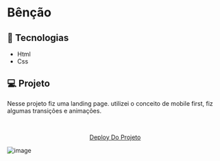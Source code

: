 #  Bênção

## 🚀 Tecnologias
- Html
- Css
## 💻 Projeto
<p> Nesse projeto fiz uma landing page. utilizei o conceito de mobile first, fiz algumas transições e animações. </p>
<br>

<p align="center">
  <a href="https://landing-page-bencao.vercel.app/">Deploy Do Projeto</a>
</p>




![image](https://user-images.githubusercontent.com/92691384/202464479-07d4dcab-d570-41cc-bd09-f7a6fd65f0fb.png)
